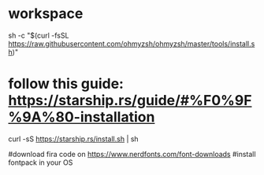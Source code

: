 # workspace



sh -c "$(curl -fsSL https://raw.githubusercontent.com/ohmyzsh/ohmyzsh/master/tools/install.sh)"
# follow this guide: https://starship.rs/guide/#%F0%9F%9A%80-installation
curl -sS https://starship.rs/install.sh | sh

#download fira code on https://www.nerdfonts.com/font-downloads
#install fontpack in your OS

